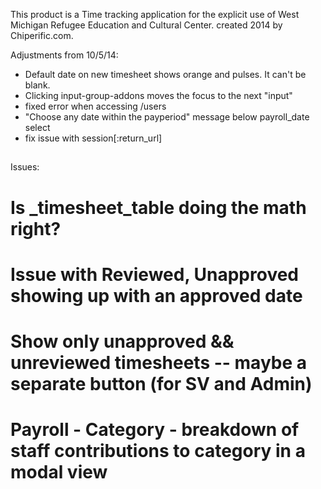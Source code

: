 This product is a Time tracking application for the explicit use of West Michigan Refugee Education and Cultural Center. created 2014 by Chiperific.com.

Adjustments from 10/5/14:
* Default date on new timesheet shows orange and pulses. It can't be blank.
* Clicking input-group-addons moves the focus to the next "input"
* fixed error when accessing /users
* "Choose any date within the payperiod" message below payroll_date select
* fix issue with session[:return_url]

##
Issues:
# Is _timesheet_table doing the math right?
# Issue with Reviewed, Unapproved showing up with an approved date
# Show only unapproved && unreviewed timesheets -- maybe a separate button (for SV and Admin)
# Payroll - Category - breakdown of staff contributions to category in a modal view